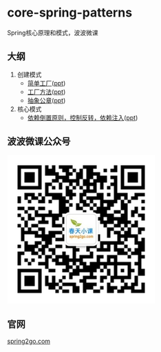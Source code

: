 core-spring-patterns
======

Spring核心原理和模式，波波微课

## 大纲

1. 创建模式
	* [简单工厂](simple-factory)([ppt](ppts/简单工厂.pdf))
	* [工厂方法](factory-method)([ppt](ppts/工厂方法.pdf))
	* [抽象公章](abstract-factory)([ppt](ppts/抽象工厂.pdf))
2. 核心模式
    * [依赖倒置原则，控制反转，依赖注入](dependency-inversion)([ppt](/ppts/DIP+IoC+DI.pdf))


## 波波微课公众号

![公众号](image/qrcode_wechat.jpg)

## 官网

[spring2go.com](http://www.spring2go.com)
